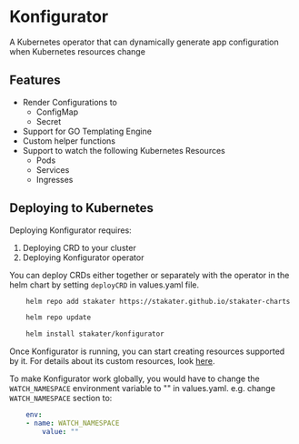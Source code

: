 # Konfigurator

A Kubernetes operator that can dynamically generate app configuration when Kubernetes resources change

## Features

- Render Configurations to
    - ConfigMap
    - Secret
- Support for GO Templating Engine
- Custom helper functions
- Support to watch the following Kubernetes Resources
    - Pods
    - Services
    - Ingresses

## Deploying to Kubernetes

Deploying Konfigurator requires:
    
1. Deploying CRD to your cluster
2. Deploying Konfigurator operator

You can deploy CRDs either together or separately with the operator in the helm chart by setting `deployCRD` in values.yaml file.

```bash
    helm repo add stakater https://stakater.github.io/stakater-charts

    helm repo update

    helm install stakater/konfigurator
```

Once Konfigurator is running, you can start creating resources supported by it. For details about its custom resources, look [here](https://github.com/stakater/Konfigurator/tree/master/docs/konfigurator-template.md).

To make Konfigurator work globally, you would have to change the `WATCH_NAMESPACE` environment variable to "" in values.yaml. e.g. change `WATCH_NAMESPACE` section to:

```yaml
    env:
    - name: WATCH_NAMESPACE
        value: ""
```

